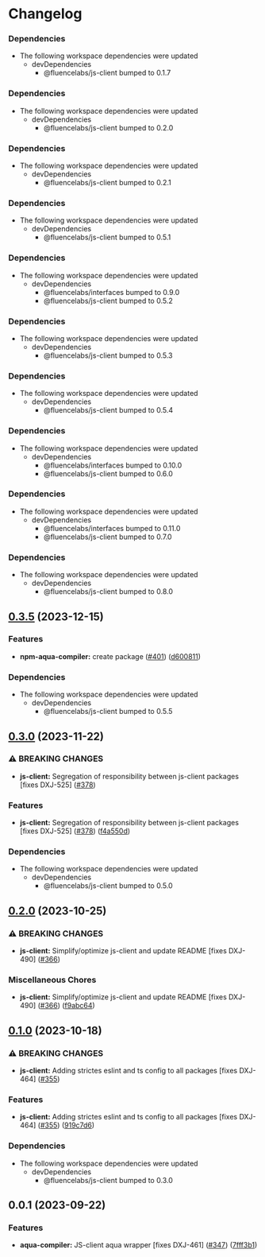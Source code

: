 # Changelog

### Dependencies

- The following workspace dependencies were updated
  - devDependencies
    - @fluencelabs/js-client bumped to 0.1.7

### Dependencies

* The following workspace dependencies were updated
  * devDependencies
    * @fluencelabs/js-client bumped to 0.2.0

### Dependencies

* The following workspace dependencies were updated
  * devDependencies
    * @fluencelabs/js-client bumped to 0.2.1

### Dependencies

* The following workspace dependencies were updated
  * devDependencies
    * @fluencelabs/js-client bumped to 0.5.1

### Dependencies

* The following workspace dependencies were updated
  * devDependencies
    * @fluencelabs/interfaces bumped to 0.9.0
    * @fluencelabs/js-client bumped to 0.5.2

### Dependencies

* The following workspace dependencies were updated
  * devDependencies
    * @fluencelabs/js-client bumped to 0.5.3

### Dependencies

* The following workspace dependencies were updated
  * devDependencies
    * @fluencelabs/js-client bumped to 0.5.4

### Dependencies

* The following workspace dependencies were updated
  * devDependencies
    * @fluencelabs/interfaces bumped to 0.10.0
    * @fluencelabs/js-client bumped to 0.6.0

### Dependencies

* The following workspace dependencies were updated
  * devDependencies
    * @fluencelabs/interfaces bumped to 0.11.0
    * @fluencelabs/js-client bumped to 0.7.0

### Dependencies

* The following workspace dependencies were updated
  * devDependencies
    * @fluencelabs/js-client bumped to 0.8.0

## [0.3.5](https://github.com/fluencelabs/js-client/compare/aqua-to-js-v0.3.4...aqua-to-js-v0.3.5) (2023-12-15)


### Features

* **npm-aqua-compiler:** create package  ([#401](https://github.com/fluencelabs/js-client/issues/401)) ([d600811](https://github.com/fluencelabs/js-client/commit/d6008110cf0ecaf23a63cfef0bb3f786a6eb0937))


### Dependencies

* The following workspace dependencies were updated
  * devDependencies
    * @fluencelabs/js-client bumped to 0.5.5

## [0.3.0](https://github.com/fluencelabs/js-client/compare/aqua-to-js-v0.2.0...aqua-to-js-v0.3.0) (2023-11-22)


### ⚠ BREAKING CHANGES

* **js-client:** Segregation of responsibility between js-client packages [fixes DXJ-525] ([#378](https://github.com/fluencelabs/js-client/issues/378))

### Features

* **js-client:** Segregation of responsibility between js-client packages [fixes DXJ-525] ([#378](https://github.com/fluencelabs/js-client/issues/378)) ([f4a550d](https://github.com/fluencelabs/js-client/commit/f4a550dd226846dfc2ade1ccc35a286dc3be2fed))


### Dependencies

* The following workspace dependencies were updated
  * devDependencies
    * @fluencelabs/js-client bumped to 0.5.0

## [0.2.0](https://github.com/fluencelabs/js-client/compare/aqua-to-js-v0.1.0...aqua-to-js-v0.2.0) (2023-10-25)


### ⚠ BREAKING CHANGES

* **js-client:** Simplify/optimize js-client and update README [fixes DXJ-490] ([#366](https://github.com/fluencelabs/js-client/issues/366))

### Miscellaneous Chores

* **js-client:** Simplify/optimize js-client and update README [fixes DXJ-490] ([#366](https://github.com/fluencelabs/js-client/issues/366)) ([f9abc64](https://github.com/fluencelabs/js-client/commit/f9abc6419c9b32aacec4b05a625d08ec7ff407ba))

## [0.1.0](https://github.com/fluencelabs/js-client/compare/aqua-to-js-v0.0.4...aqua-to-js-v0.1.0) (2023-10-18)


### ⚠ BREAKING CHANGES

* **js-client:** Adding strictes eslint and ts config to all packages [fixes DXJ-464] ([#355](https://github.com/fluencelabs/js-client/issues/355))

### Features

* **js-client:** Adding strictes eslint and ts config to all packages [fixes DXJ-464] ([#355](https://github.com/fluencelabs/js-client/issues/355)) ([919c7d6](https://github.com/fluencelabs/js-client/commit/919c7d6ea1e9c153ff7a367873c85fb36624125d))


### Dependencies

* The following workspace dependencies were updated
  * devDependencies
    * @fluencelabs/js-client bumped to 0.3.0

## 0.0.1 (2023-09-22)

### Features

- **aqua-compiler:** JS-client aqua wrapper [fixes DXJ-461] ([#347](https://github.com/fluencelabs/js-client/issues/347)) ([7fff3b1](https://github.com/fluencelabs/js-client/commit/7fff3b1c0374eef76ab4e665b13cf97b5c50ff70))
